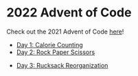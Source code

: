 # 2022 Advent of Code

Check out the 2021 Advent of Code [here](https://adventofcode.com/2022)!

- [Day 1: Calorie Counting](https://github.com/hunterparks/2022-advent-of-code/tree/main/day-01-calorie-counting)
- [Day 2: Rock Paper Scissors](https://github.com/hunterparks/2022-advent-of-code/tree/main/day-01-rock-paper-scissors)
* [Day 3: Rucksack Reorganization](https://github.com/hunterparks/2022-advent-of-code/tree/main/day-03-rucksack-reorganization)